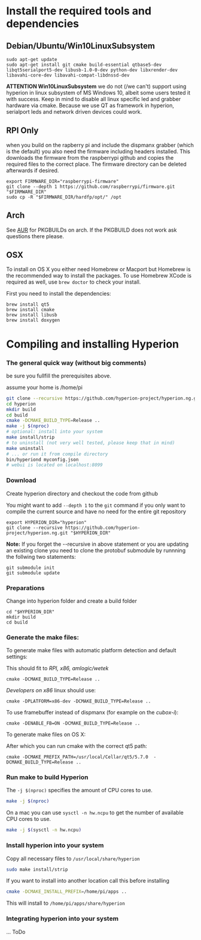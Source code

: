 # Install the required tools and dependencies

## Debian/Ubuntu/Win10LinuxSubsystem

```
sudo apt-get update
sudo apt-get install git cmake build-essential qtbase5-dev libqt5serialport5-dev libusb-1.0-0-dev python-dev libxrender-dev libavahi-core-dev libavahi-compat-libdnssd-dev
```

**ATTENTION Win10LinuxSubsystem** we do not (/we can't) support using hyperion in linux subsystem of MS Windows 10, albeit some users tested it with success. Keep in mind to disable
all linux specific led and grabber hardware via cmake. Because we use QT as framework in hyperion, serialport leds and network driven devices could work.

## RPI Only
when you build on the rapberry pi and include the dispmanx grabber (which is the default)
you also need the firmware including headers installed. This downloads the firmware from the raspberrypi github
and copies the required files to the correct place. The firmware directory can be deleted afterwards if desired.

```
export FIRMWARE_DIR="raspberrypi-firmware"
git clone --depth 1 https://github.com/raspberrypi/firmware.git "$FIRMWARE_DIR"
sudo cp -R "$FIRMWARE_DIR/hardfp/opt/" /opt
```

## Arch
See [AUR](https://aur.archlinux.org/packages/?O=0&SeB=nd&K=hyperion&outdated=&SB=n&SO=a&PP=50&do_Search=Go) for PKGBUILDs on arch. If the PKGBUILD does not work ask questions there please.


## OSX
To install on OS X you either need Homebrew or Macport but Homebrew is the recommended way to install the packages. To use Homebrew XCode is required as well, use `brew doctor` to check your install.

First you need to install the dependencies:
```
brew install qt5
brew install cmake
brew install libusb
brew install doxygen
```


# Compiling and installing Hyperion

### The general quick way (without big comments)
be sure you fullfill the prerequisites above.

assume your home is /home/pi
```bash
git clone --recursive https://github.com/hyperion-project/hyperion.ng.git hyperion
cd hyperion
mkdir build
cd build
cmake -DCMAKE_BUILD_TYPE=Release ..
make -j $(nproc)
# optional: install into your system
make install/strip
# to uninstall (not very well tested, please keep that in mind)
make uninstall
# ... or run it from compile directory
bin/hyperiond myconfig.json
# webui is located on localhost:8099
```


### Download
 Create hyperion directory and checkout the code from github

You might want to add `--depth 1` to the `git` command if you only want to compile the current source and have no need for the entire git repository

```
export HYPERION_DIR="hyperion"
git clone --recursive https://github.com/hyperion-project/hyperion.ng.git "$HYPERION_DIR"
```

**Note:** If you forget the --recursive in above statement or you are updating an existing clone you need to clone the protobuf submodule by runnning the follwing two statements:
```
git submodule init
git submodule update
```

### Preparations
Change into hyperion folder and create a build folder
```
cd "$HYPERION_DIR"
mkdir build
cd build
```

### Generate the make files:

To generate make files with automatic platform detection and default settings:

This should fit to *RPI, x86, amlogic/wetek*
```
cmake -DCMAKE_BUILD_TYPE=Release ..
```

*Developers on x86* linux should use:
```
cmake -DPLATFORM=x86-dev -DCMAKE_BUILD_TYPE=Release ..
```

To use framebuffer instead of dispmanx (for example on the *cubox-i*):
```
cmake -DENABLE_FB=ON -DCMAKE_BUILD_TYPE=Release ..
```

To generate make files on OS X:

After which you can run cmake with the correct qt5 path:
```
cmake -DCMAKE_PREFIX_PATH=/usr/local/Cellar/qt5/5.7.0  -DCMAKE_BUILD_TYPE=Release ..
```

### Run make to build Hyperion
The `-j $(nproc)` specifies the amount of CPU cores to use.
```bash
make -j $(nproc)
```

On a mac you can use ``sysctl -n hw.ncpu`` to get the number of available CPU cores to use.

```bash
make -j $(sysctl -n hw.ncpu)
```

### Install hyperion into your system

Copy all necessary files to ``/usr/local/share/hyperion``
```bash
sudo make install/strip
```

If you want to install into another location call this before installing

```bash
cmake -DCMAKE_INSTALL_PREFIX=/home/pi/apps ..
```
This will install to ``/home/pi/apps/share/hyperion``


### Integrating hyperion into your system

... ToDo


